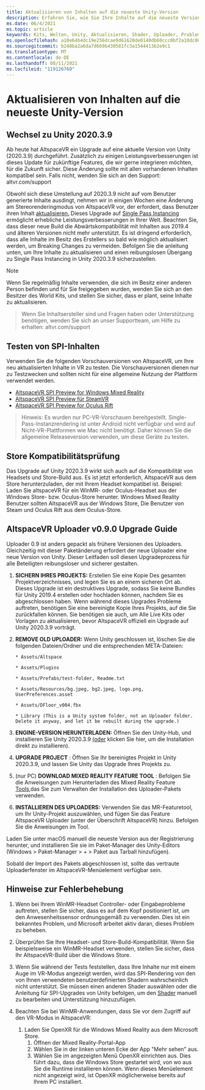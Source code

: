 ```yaml
---
title: Aktualisieren von Inhalten auf die neueste Unity-Version
description: Erfahren Sie, wie Sie Ihre Inhalte auf die neueste Version von Unity aktualisieren.
ms.date: 06/4/2021
ms.topic: article
keywords: Kits, Welten, Unity, Aktualisieren, Shader, Uploader, Problembehandlung
ms.openlocfilehash: a10e64b4dc19e256dcae9d61620de0140db60ccc0bf2a10dc864313f139bbd10
ms.sourcegitcommit: b248ba2a6da7d669b430581fc3a1544413b2e9c1
ms.translationtype: MT
ms.contentlocale: de-DE
ms.lasthandoff: 08/11/2021
ms.locfileid: "119126760"
---
```

# <a name="updating-content-to-the-latest-unity-version"></a>Aktualisieren von Inhalten auf die neueste Unity-Version

## <a name="moving-to-unity-202039"></a>Wechsel zu Unity 2020.3.9

Ab heute hat AltspaceVR ein Upgrade auf eine aktuelle Version von Unity (2020.3.9) durchgeführt. Zusätzlich zu einigen Leistungsverbesserungen ist dieses Update für zukünftige Features, die wir gerne integrieren möchten, für die Zukunft sicher. Diese Änderung sollte mit allen vorhandenen Inhalten kompatibel sein. Falls nicht, wenden Sie sich an den Support: altvr.com/support

Obwohl sich diese Umstellung auf 2020.3.9 nicht auf vom Benutzer generierte Inhalte ausdingt, nehmen wir in einigen Wochen eine Änderung am Stereorenderingmodus von AltspaceVR vor, der erfordert, dass Benutzer ihren Inhalt [aktualisieren.]( https://docs.unity3d.com/Manual/SinglePassStereoRendering.html) Dieses Upgrade auf [Single Pass Instancing](https://docs.unity3d.com/Manual/SinglePassInstancing.html) ermöglicht erhebliche Leistungsverbesserungen in Ihrer Welt. Beachten Sie, dass dieser neue Build die Abwärtskompatibilität mit Inhalten aus 2019.4 und älteren Versionen nicht mehr unterstützt. Es ist dringend erforderlich, dass alle Inhalte im Besitz des Erstellers so bald wie möglich aktualisiert werden, um Breaking Changes zu vermeiden. Befolgen Sie die anleitung unten, um Ihre Inhalte zu aktualisieren und einen reibungslosen Übergang zu Single Pass Instancing in Unity 2020.3.9 sicherzustellen.

> [!NOTE]
> Wenn Sie regelmäßig Inhalte verwenden, die sich im Besitz einer anderen Person befinden und für Sie freigegeben wurden, wenden Sie sich an den Besitzer des World Kits, und stellen Sie sicher, dass er plant, seine Inhalte zu aktualisieren.

> Wenn Sie Inhaltsersteller sind und Fragen haben oder Unterstützung benötigen, wenden Sie sich an unser Supportteam, um Hilfe zu erhalten: altvr.com/support

## <a name="testing-your-spi-content"></a>Testen von SPI-Inhalten

Verwenden Sie die folgenden Vorschauversionen von AltspaceVR, um Ihre neu aktualisierten Inhalte in VR zu testen. Die Vorschauversionen dienen nur zu Testzwecken und sollten nicht für eine allgemeine Nutzung der Plattform verwendet werden.

* [AltspaceVR SPI Preview for Windows Mixed Reality](https://aka.ms/AvrSpiMr)
* [AltspaceVR SPI Preview für SteamVR](https://aka.ms/AvrSpiSteam)
* [AltspaceVR SPI Preview for Oculus Rift](https://aka.ms/AvrSpiRift)

> Hinweis: Es wurden nur PC-VR-Vorschauen bereitgestellt. Single-Pass-Instanzrendering ist unter Android nicht verfügbar und wird auf Nicht-VR-Plattformen wie Mac nicht benötigt. Daher können Sie die allgemeine Releaseversion verwenden, um diese Geräte zu testen.


## <a name="storecompatibilitycheck"></a>Store Kompatibilitätsprüfung

Das Upgrade auf Unity 2020.3.9 wirkt sich auch auf die Kompatibilität von Headsets und Store-Build aus. Es ist jetzt erforderlich, AltspaceVR aus dem Store herunterzuladen, der mit Ihrem Headset kompatibel ist. Beispiel: Laden Sie altspaceVR für ein WinMR- oder Oculus-Headset aus der Windows Store- bzw. Oculus-Store herunter. Windows Mixed Reality Benutzer sollten AltspaceVR aus der Windows Store, Die Benutzer von Steam und Oculus Rift aus dem Oculus-Store.

## <a name="altspacevr-uploader-v090-upgrade-guide"></a>AltspaceVR Uploader v0.9.0 Upgrade Guide 

Uploader 0.9 ist anders gepackt als frühere Versionen des Uploaders. Gleichzeitig mit dieser Paketänderung erfordert der neue Uploader eine neue Version von Unity. Dieser Leitfaden soll diesen Upgradeprozess für alle Beteiligten reibungsloser und sicherer gestalten.

1. **SICHERN IHRES PROJEKTS:** Erstellen Sie eine Kopie Des gesamten Projektverzeichnisses, und legen Sie es an einem sicheren Ort ab. Dieses Upgrade ist ein destruktives Upgrade, sodass Sie keine Bundles für Unity 2019.4 erstellen oder hochladen können, nachdem Sie es abgeschlossen haben. Wenn während dieses Upgrades Probleme auftreten, benötigen Sie eine bereinigte Kopie Ihres Projekts, auf die Sie zurückfallen können. Sie benötigen sie auch, um Alle Live Kits oder Vorlagen zu aktualisieren, bevor AltspaceVR offiziell ein Upgrade auf Unity 2020.3.9 vorträgt.

2. **REMOVE OLD UPLOADER:** Wenn Unity geschlossen ist, löschen Sie die folgenden Dateien/Ordner und die entsprechenden META-Dateien:

    ```console
    * Assets/Altspace

    * Assets/Plugins

    * Assets/Prefabs/test-folder, Readme.txt

    * Assets/Resources/bg.jpeg, bg2.jpeg, logo.png, UserPreferences.asset

    * Assets/DFloor_v004.fbx

    * Library (This is a Unity system folder, not an Uploader folder. Delete it anyway, and let it be rebuilt during the upgrade.)
    ```

3. **ENGINE-VERSION HERUNTERLADEN:** Öffnen Sie den Unity-Hub, und installieren Sie Unity 2020.3.9 [(oder](https://unity3d.com/ru/unity/whats-new/2020.3.9) klicken Sie hier, um die Installation direkt zu installieren).

4. **UPGRADE PROJECT** : Öffnen Sie Ihr bereinigtes Projekt in Unity 2020.3.9, und lassen Sie Unity das Upgrade Ihres Projekts zu.

5. (nur PC) **DOWNLOAD MIXED REALITY FEATURE TOOL** : Befolgen Sie die Anweisungen zum Herunterladen des Mixed Reality Feature [Tools,](/windows/mixed-reality/develop/unity/welcome-to-mr-feature-tool)das Sie zum Verwalten der Installation des Uploader-Pakets verwenden.

6. **INSTALLIEREN DES UPLOADERS:** Verwenden Sie das MR-Featuretool, um Ihr Unity-Projekt auszuwählen, und fügen Sie das Feature AltspaceVR Uploader (unter der Überschrift AltspaceVR) hinzu. Befolgen Sie die Anweisungen im Tool.

Laden Sie unter macOS manuell [](https://dev.azure.com/aipmr/MixedReality-Unity-Packages/_packaging?_a=package&feed=Unity-packages&package=com.microsoft.altspacevr_uploader&protocolType=Npm&version=0.9.0&view=versions)die neueste Version aus der Registrierung herunter, und installieren Sie sie im Paket-Manager des Unity-Editors (Windows > Paket-Manager > + > Paket aus Tarball hinzufügen).

Sobald der Import des Pakets abgeschlossen ist, sollte das vertraute Uploaderfenster im AltspaceVR-Menüelement verfügbar sein.

## <a name="troubleshooting-tips"></a>Hinweise zur Fehlerbehebung

1. Wenn bei Ihrem WinMR-Headset Controller- oder Eingabeprobleme auftreten, stellen Sie sicher, dass es auf dem Kopf positioniert ist, um den Anwesenheitssensor ordnungsgemäß zu verwenden. Dies ist ein bekanntes Problem, und Microsoft arbeitet aktiv daran, dieses Problem zu beheben.

2. Überprüfen Sie Ihre Headset- und Store-Build-Kompatibilität. Wenn Sie beispielsweise ein WinMR-Headset verwenden, stellen Sie sicher, dass Ihr AltspaceVR-Build über die Windows Store.

3. Wenn Sie während der Tests feststellen, dass Ihre Inhalte nur mit einem Auge im VR-Modus angezeigt werden, wird das SPI-Rendering von den von Ihnen verwendeten benutzerdefinierten Shadern wahrscheinlich nicht unterstützt. Sie müssen einen anderen Shader auswählen oder die Anleitung für SPI-Upgrades von Unity befolgen, um den [Shader](https://docs.unity3d.com/Manual/SinglePassInstancing.html) manuell zu bearbeiten und Unterstützung hinzuzufügen.

4. Beachten Sie bei WinMR-Anwendungen, dass Sie vor dem Zugriff auf den VR-Modus in AltspaceVR: 
    1. Laden Sie OpenXR für die Windows Mixed Reality aus dem Microsoft Store.
        1. Öffnen der Mixed Reality-Portal-App
        2. Wählen Sie in der linken unteren Ecke der App "Mehr sehen" aus.
        3. Wählen Sie im angezeigten Menü OpenXR einrichten aus. Dies führt dazu, dass die Windows Store gestartet wird, von wo aus Sie die Runtime installieren können. Wenn dieses Menüelement nicht angezeigt wird, ist OpenXR möglicherweise bereits auf Ihrem PC installiert.